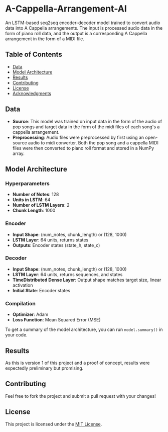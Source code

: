 # A-Cappella-Arrangement-AI
An LSTM-based seq2seq encoder-decoder model trained to convert audio data into A Cappella arrangements. The input is processed audio data in the form of piano roll data, and the output is a corresponding A Cappella arrangement in the form of a MIDI file.

## Table of Contents
- [Data](#data)
- [Model Architecture](#model-architecture)
- [Results](#results)
- [Contributing](#contributing)
- [License](#license)
- [Acknowledgments](#acknowledgments)

## Data
- **Source**: This model was trained on input data in the form of the audio of pop songs and target data in the form of the midi files of each song's a cappella arrangement.
- **Preprocessing**: Audio files were preprocessed by first using an open-source audio to midi converter. Both the pop song and a cappella MIDI files were then converted to piano roll format and stored in a NumPy array.

## Model Architecture

### Hyperparameters
- **Number of Notes**: 128
- **Units in LSTM**: 64
- **Number of LSTM Layers**: 2
- **Chunk Length**: 1000

### Encoder
- **Input Shape**: (num_notes, chunk_length) or (128, 1000)
- **LSTM Layer**: 64 units, returns states
- **Outputs**: Encoder states (state_h, state_c)

### Decoder
- **Input Shape**: (num_notes, chunk_length) or (128, 1000)
- **LSTM Layer**: 64 units, returns sequences, and states
- **TimeDistributed Dense Layer**: Output shape matches target size, linear activation
- **Initial State**: Encoder states

### Compilation
- **Optimizer**: Adam
- **Loss Function**: Mean Squared Error (MSE)

To get a summary of the model architecture, you can run `model.summary()` in your code.


## Results
As this is version 1 of this project and a proof of concept, results were expectedly preliminary but promising.

## Contributing
Feel free to fork the project and submit a pull request with your changes!

## License
This project is licensed under the [MIT License](LICENSE).
